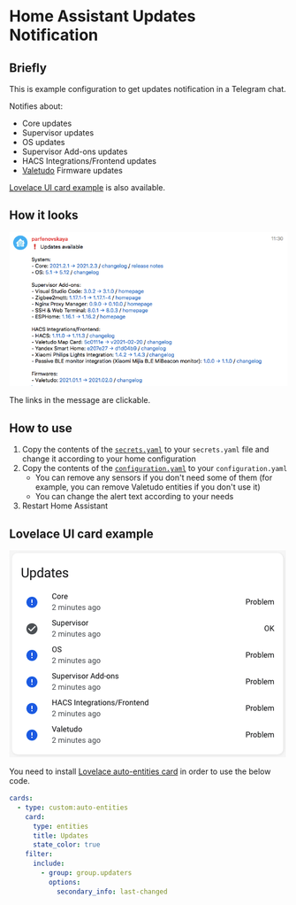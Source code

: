 # Home Assistant Updates Notification

## Briefly

This is example configuration to get updates notification in a Telegram chat.

Notifies about:

- Core updates
- Supervisor updates
- OS updates
- Supervisor Add-ons updates
- HACS Integrations/Frontend updates
- [Valetudo](https://valetudo.cloud/) Firmware updates

[Lovelace UI card example](#lovelace-ui-card-example) is also available.

## How it looks

![image](https://raw.githubusercontent.com/krpn/home-assistant-updates-notification/master/images/telegram.png)

The links in the message are clickable.

## How to use

1. Copy the contents of the [`secrets.yaml`](https://github.com/krpn/home-assistant-updates-notification/blob/master/secrets.yaml) to your `secrets.yaml` file and change it according to your home configuration
1. Copy the contents of the [`configuration.yaml`](https://github.com/krpn/home-assistant-updates-notification/blob/master/configuration.yaml) to your `configuration.yaml`
    - You can remove any sensors if you don't need some of them (for example, you can remove Valetudo entities if you don't use it)
    - You can change the alert text according to your needs
1. Restart Home Assistant

## Lovelace UI card example

![image](https://raw.githubusercontent.com/krpn/home-assistant-updates-notification/master/images/lovelace.png)

You need to install [Lovelace auto-entities card](https://github.com/thomasloven/lovelace-auto-entities) in order to use the below code.

```yaml
cards:
  - type: custom:auto-entities
    card:
      type: entities
      title: Updates
      state_color: true
    filter:
      include:
        - group: group.updaters
          options:
            secondary_info: last-changed
```
